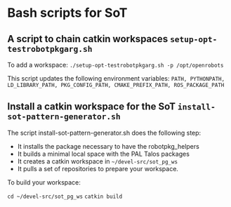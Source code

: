 # Bash scripts for SoT

## A script to chain catkin workspaces `setup-opt-testrobotpkgarg.sh`

To add a workspace:
`./setup-opt-testrobotpkgarg.sh -p /opt/openrobots`

This script updates the following environment variables:
`PATH, PYTHONPATH, LD_LIBRARY_PATH, PKG_CONFIG_PATH, CMAKE_PREFIX_PATH, ROS_PACKAGE_PATH`


## Install a catkin workspace for the SoT `install-sot-pattern-generator.sh`

The script install-sot-pattern-generator.sh does the following step:
 * It installs the package necessary to have the robotpkg_helpers
 * It builds a minimal local space with the PAL Talos packages
 * It creates a catkin workspace in `~/devel-src/sot_pg_ws`
 * It pulls a set of repositories to prepare your workspace.
 
To build your workspace:

`cd ~/devel-src/sot_pg_ws`
`catkin build`

